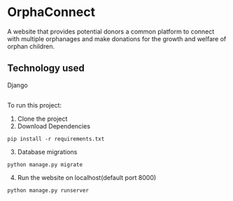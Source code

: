 # OrphaConnect
A website that provides potential donors a common platform to connect with multiple orphanages and make donations for the growth and welfare of orphan children.

## Technology used
Django

##

To run this project:

1. Clone the project
2. Download Dependencies
```
pip install -r requirements.txt
```
3. Database migrations
```
python manage.py migrate
```
4. Run the website on localhost(default port 8000)
```
python manage.py runserver
```
